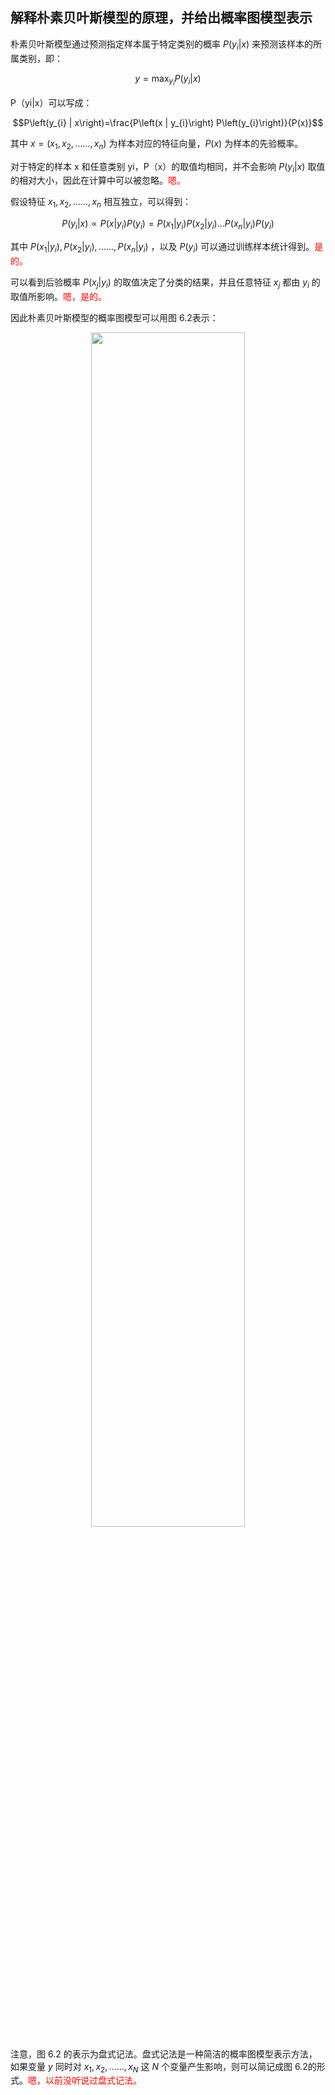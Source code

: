 

## 解释朴素贝叶斯模型的原理，并给出概率图模型表示

朴素贝叶斯模型通过预测指定样本属于特定类别的概率 $P(y_i|x)$ 来预测该样本的所属类别，即：



$$y=\max _{y_{i}} P\left(y_{i} | x\right)\tag{6.10}$$



P（yi|x）可以写成：

$$P\left(y_{i} | x\right)=\frac{P\left(x | y_{i}\right) P\left(y_{i}\right)}{P(x)}$$

其中 $x=\left(x_{1}, x_{2}, \ldots \ldots, x_{n}\right)$ 为样本对应的特征向量，$P(x)$ 为样本的先验概率。

对于特定的样本 x 和任意类别 yi，P（x）的取值均相同，并不会影响 $P(y_i | x)$ 取值的相对大小，因此在计算中可以被忽略。<span style="color:red;">嗯。</span>


假设特征 $x_{1}, x_{2}, \ldots \dots, x_{n}$ 相互独立，可以得到：

$$
P(y_i | x) \propto P\left(x | y_{i}\right) P\left(y_{i}\right)=P\left(x_{1} | y_{i}\right) P\left(x_{2} | y_{i}\right) \ldots P\left(x_{n} | y_{i}\right) P\left(y_{i}\right)\tag{6.12}
$$


其中 $P\left(x_{1} | y_{i}\right), P\left(x_{2} | y_{i}\right), \ldots \ldots, P\left(x_{n} | y_{i}\right)$ ，以及 $P\left(y_{i}\right)$ 可以通过训练样本统计得到。<span style="color:red;">是的。</span>

可以看到后验概率 $P(x_j|y_i)$ 的取值决定了分类的结果，并且任意特征 $x_j$ 都由 $y_i$ 的取值所影响。<span style="color:red;">嗯，是的。</span>


因此朴素贝叶斯模型的概率图模型可以用图 6.2表示：

<p align="center">
    <img width="70%" height="70%" src="http://images.iterate.site/blog/image/20190406/QgtvJtGkgvx7.png?imageslim">
</p>

注意，图 6.2 的表示为盘式记法。盘式记法是一种简洁的概率图模型表示方法，如果变量 $y$ 同时对 $x_{1}, x_{2}, \ldots \ldots, x_{N}$ 这 $N$ 个变量产生影响，则可以简记成图 6.2的形式。<span style="color:red;">嗯，以前没听说过盘式记法。</span>
